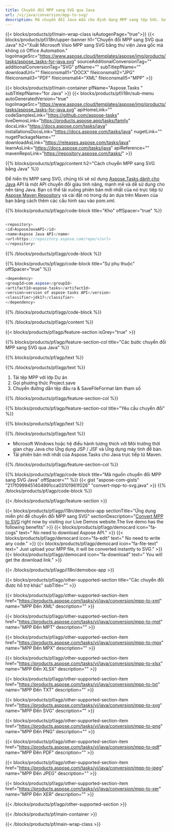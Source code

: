 ```yaml
---
title: Chuyển đổi MPP sang SVG qua Java 
url: /vi/java/conversion/mpp-to-svg/ 
description: Mã chuyển đổi Java mẫu cho định dạng MPP sang tệp SVG. Sử dụng mã ví dụ này để chuyển đổi MPP sang SVG trong bất kỳ ứng dụng dựa trên Web hoặc Máy tính Java nào.
---
```


{{< blocks/products/pf/main-wrap-class isAutogenPage="true">}}
{{< blocks/products/pf/i18n/upper-banner h1="Chuyển đổi MPP sang SVG qua Java" h2="Xuất Microsoft Visio MPP sang SVG bằng thư viện Java gốc mà không có Office Automation." logoImageSrc="https://www.aspose.cloud/templates/aspose/img/products/tasks/aspose_tasks-for-java.svg" sourceAdditionalConversionTag="" additionalConversionTag="SVG" pfName="" subTitlepfName="" downloadUrl="" fileiconsmall1="DOCX" fileiconsmall2="JPG" fileiconsmall3="PDF" fileiconsmall4="XML" fileiconsmall5="MPP" >}}

{{< blocks/products/pf/main-container pfName="Aspose.Tasks " subTitlepfName="for Java" >}}
{{< blocks/products/pf/i18n/sub-menu autoGeneratedVersion="true" logoImageSrc="https://www.aspose.cloud/templates/aspose/img/products/tasks/aspose_tasks-for-java.svg" apiHomeLink="" codeSamplesLink="https://github.com/aspose-tasks" liveDemosLink="https://products.aspose.app/tasks/family" docsLink="https://docs.aspose.com/tasks/java" installationsDocsLink="https://docs.aspose.com/tasks/java" nugetLink="" nugetPackageName="" downloadAsLink="https://releases.aspose.com/tasks/java" learnAsLink="https://docs.aspose.com/tasks/java" apiReference="" mavenRepoLink="https://repository.aspose.com/tasks/" >}}

{{% blocks/products/pf/agp/content h2="Cách chuyển MPP sang SVG bằng Java" %}}

Để hiển thị MPP sang SVG, chúng tôi sẽ sử dụng
 [Aspose.Tasks dành cho Java](https://products.aspose.com/tasks/java)
 API là một API chuyển đổi giàu tính năng, mạnh mẽ và dễ sử dụng cho nền tảng Java. Bạn có thể tải xuống phiên bản mới nhất của nó trực tiếp từ
 [Aspose Maven Repository](https://repository.aspose.com/tasks/)
 và cài đặt nó trong dự án dựa trên Maven của bạn bằng cách thêm các cấu hình sau vào pom.xml.

{{% blocks/products/pf/agp/code-block title="Kho" offSpacer="true" %}}

```cs

<repository>
<id>AsposeJavaAPI</id>
<name>Aspose Java API</name>
<url>https://repository.aspose.com/repo/</url>
</repository>

```

{{% /blocks/products/pf/agp/code-block %}}

{{% blocks/products/pf/agp/code-block title="Sự phụ thuộc" offSpacer="true" %}}

```cs
<dependency>
<groupId>com.aspose</groupId>
<artifactId>aspose-tasks</artifactId>
<version>version of aspose-tasks API</version>
<classifier>jdk17</classifier>
</dependency>

```

{{% /blocks/products/pf/agp/code-block %}}

{{% /blocks/products/pf/agp/content %}}

{{< blocks/products/pf/agp/feature-section isGrey="true" >}}

{{% blocks/products/pf/agp/feature-section-col title="Các bước chuyển đổi MPP sang SVG qua Java" %}}

{{% blocks/products/pf/agp/text %}}

{{% /blocks/products/pf/agp/text %}}

1. Tải tệp MPP với lớp Dự án
1. Gọi phương thức Project.save
1. Chuyển đường dẫn tệp đầu ra & SaveFileFormat làm tham số

{{% /blocks/products/pf/agp/feature-section-col %}}

{{% blocks/products/pf/agp/feature-section-col title="Yêu cầu chuyển đổi" %}}

{{% blocks/products/pf/agp/text %}}

{{% /blocks/products/pf/agp/text %}}

- Microsoft Windows hoặc hệ điều hành tương thích với Môi trường thời gian chạy Java cho Ứng dụng JSP / JSF và Ứng dụng máy tính để bàn.
- Tải phiên bản mới nhất của Aspose.Tasks cho Java trực tiếp từ Maven.

{{% /blocks/products/pf/agp/feature-section-col %}}

{{% blocks/products/pf/agp/code-block title="Mã nguồn chuyển đổi MPP sang SVG Java" offSpacer="" %}}
{{< gist "aspose-com-gists" "217f0999451404991cca03101961f026" "convert-mpp-to-svg.java" >}}
{{% /blocks/products/pf/agp/code-block %}}

{{< /blocks/products/pf/agp/feature-section >}}

<!-- aboutfile Starts -->

{{< blocks/products/pf/agp/i18n/demobox-app sectionTitle="Ứng dụng miễn phí để chuyển đổi MPP sang SVG" sectionDescription="[Convert MPP to SVG](https://products.aspose.app/tasks/conversion/mpp-to-svg) right now by visiting our Live Demos website.The live demo has the following benefits" >}}
        {{< blocks/products/pf/agp/democard icon="fa-cogs" text=" No need to download Aspose API." >}}
        {{< blocks/products/pf/agp/democard icon="fa-edit" text=" No need to write any code." >}}
        {{< blocks/products/pf/agp/democard icon="fa-file-text" text=" Just upload your MPP file, it will be converted instantly to SVG." >}}
        {{< blocks/products/pf/agp/democard icon="fa-download" text=" You will get the download link." >}}

{{< /blocks/products/pf/agp/i18n/demobox-app >}}

<!-- aboutfile Ends -->

{{< blocks/products/pf/agp/other-supported-section title="Các chuyển đổi được hỗ trợ khác" subTitle="" >}}

{{< blocks/products/pf/agp/other-supported-section-item href="https://products.aspose.com/tasks/vi/java/conversion/mpp-to-xml" name="MPP Đến XML" description="" >}}

{{< blocks/products/pf/agp/other-supported-section-item href="https://products.aspose.com/tasks/vi/java/conversion/mpp-to-mpt" name="MPP Đến MPT" description="" >}}

{{< blocks/products/pf/agp/other-supported-section-item href="https://products.aspose.com/tasks/vi/java/conversion/mpp-to-mpx" name="MPP Đến MPX" description="" >}}

{{< blocks/products/pf/agp/other-supported-section-item href="https://products.aspose.com/tasks/vi/java/conversion/mpp-to-xlsx" name="MPP Đến XLSX" description="" >}}

{{< blocks/products/pf/agp/other-supported-section-item href="https://products.aspose.com/tasks/vi/java/conversion/mpp-to-txt" name="MPP Đến TXT" description="" >}}

{{< blocks/products/pf/agp/other-supported-section-item href="https://products.aspose.com/tasks/vi/java/conversion/mpp-to-svg" name="MPP Đến SVG" description="" >}}

{{< blocks/products/pf/agp/other-supported-section-item href="https://products.aspose.com/tasks/vi/java/conversion/mpp-to-png" name="MPP Đến PNG" description="" >}}

{{< blocks/products/pf/agp/other-supported-section-item href="https://products.aspose.com/tasks/vi/java/conversion/mpp-to-pdf" name="MPP Đến PDF" description="" >}}

{{< blocks/products/pf/agp/other-supported-section-item href="https://products.aspose.com/tasks/vi/java/conversion/mpp-to-jpeg" name="MPP Đến JPEG" description="" >}}

{{< blocks/products/pf/agp/other-supported-section-item href="https://products.aspose.com/tasks/vi/java/conversion/mpp-to-xer" name="MPP Đến XER" description="" >}}



{{< /blocks/products/pf/agp/other-supported-section >}}

{{< /blocks/products/pf/main-container >}}
    
{{< /blocks/products/pf/main-wrap-class >}}